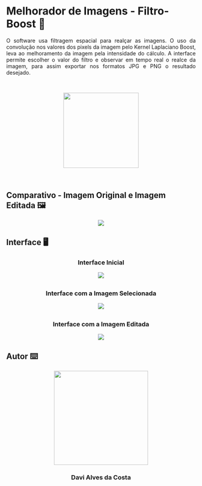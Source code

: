 # Melhorador de Imagens - Filtro-Boost 🚀 
<p align="justify"> O software usa filtragem espacial para realçar as imagens. O uso da convolução nos valores dos pixels da imagem pelo Kernel Laplaciano Boost, leva ao melhoramento da imagem pela intensidade do cálculo. A interface permite escolher o valor do filtro e observar em tempo real o realce da imagem, para assim exportar nos formatos JPG e PNG o resultado desejado. </p>

<br />
<p align="center">
  <img src="https://raw.githubusercontent.com/Davi4076018/Melhorador_de_Imagens-Filtro-Boost/main/readme-images/Download%20do%20Software.png" width = "200px"/ >
</p>
<br />

## Comparativo - Imagem Original e Imagem Editada 🖼️

<p align="center">
  <img src="https://raw.githubusercontent.com/Davi4076018/Melhorador_de_Imagens-Filtro-Boost/main/readme-images/Comparando%20Imagens%20-%20Laika.png" />
</p>

##

## Interface 🖥️<br>

### <p align="center"> Interface Inicial</p>

<p align="center">
  <img src="https://raw.githubusercontent.com/Davi4076018/Melhorador_de_Imagens-Filtro-Boost/main/readme-images/Interface%20Inicial.PNG" />
</p>


##

### <p align="center"> Interface com a Imagem Selecionada </p>

<p align="center">
  <img src="https://raw.githubusercontent.com/Davi4076018/Melhorador_de_Imagens-Filtro-Boost/main/readme-images/Interface%20com%20a%20Imagem%20Selecionada.PNG" />
</p>


##

### <p align="center"> Interface com a Imagem Editada </p>

<p align="center">
  <img src="https://raw.githubusercontent.com/Davi4076018/Melhorador_de_Imagens-Filtro-Boost/main/readme-images/Interface%20com%20a%20Imagem%20Editada.PNG" />
</p>



## Autor ⌨️

<p align="center">
  <img src= "https://avatars.githubusercontent.com/u/89622689?v=4" width = "250px"></a>
  <h3 align="center">Davi Alves da Costa</h3>
</p>
